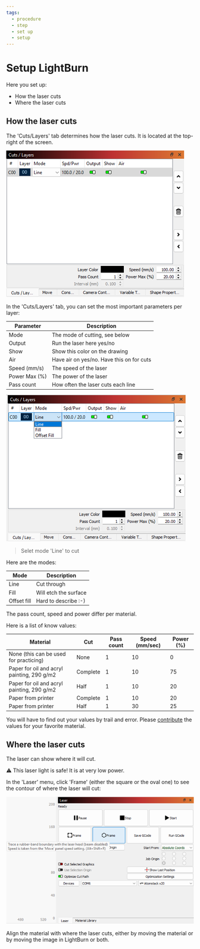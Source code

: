 ```yaml
---
tags:
  - procedure
  - step
  - set up
  - setup
---
```


# Setup LightBurn

Here you set up:

- How the laser cuts
- Where the laser cuts

## How the laser cuts

The 'Cuts/Layers' tab determines how the laser cuts.
It is located at the top-right of the screen.

![The LightBurn 'Cuts/Layers' menu](lightburn_cuts_layers_menu.png)

In the 'Cuts/Layers' tab, you can set the most important parameters per layer:

Parameter    |Description
-------------|---------------------------------------
Mode         |The mode of cutting, see below
Output       |Run the laser here yes/no
Show         |Show this color on the drawing
Air          |Have air on yes/no. Have this on for cuts
Speed (mm/s) |The speed of the laser
Power Max (%)|The power of the laser
Pass count   |How often the laser cuts each line

![Select 'Line' to cut](lightburn_cuts_layers_menu_select_line.png)

> Selet mode 'Line' to cut

Here are the modes:

Mode       |Description
-----------|---------------------
Line       |Cut through
Fill       |Will etch the surface
Offset fill|Hard to describe :-)

The pass count, speed and power differ per material.

Here is a list of know values:

Material                                  |Cut     |Pass count|Speed (mm/sec)|Power (%)
------------------------------------------|--------|----------|--------------|---------
None (this can be used for practicing)    |None    |1         |10            |0
Paper for oil and acryl painting, 290 g/m2|Complete|1         |10            |75
Paper for oil and acryl painting, 290 g/m2|Half    |1         |10            |20
Paper from printer                        |Complete|1         |10            |20
Paper from printer                        |Half    |1         |30            |25

You will have to find out your values by trail and error.
Please [contribute](../CONTRIBUTING.md)
the values for your favorite material.

## Where the laser cuts

The laser can show where it will cut.

:warning: This laser light is safe! It is at very low power.

In the 'Laser' menu, click 'Frame' (either the square or the oval one)
to see the contour of where the laser will cut:

![Trace frame](lightburn_trace_frame_tooltip.png)

Align the material with where the laser cuts, either by
moving the material or by moving the image in LightBurn or both.

